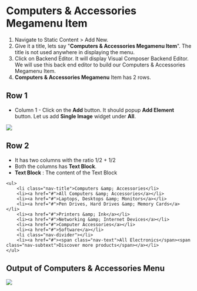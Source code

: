 # Computers & Accessories Megamenu Item

1. Navigate to Static Content > Add New.
2. Give it a title, lets say "**Computers & Accessories Megamenu Item**". The title is not used anywhere in displaying the menu.
3. Click on Backend Editor. It will display Visual Composer Backend Editor. We will use this back end editor to build our Computers & Accessories Megamenu Item.
4. **Computers & Accessories Megamenu** Item has 2 rows.


## Row 1

 * Column 1 - Click on the **Add** button. It should popup **Add Element** button. Let us add **Single Image** widget under **All**.

  ![](http://transvelo.github.io/docs/electro/images/single-image-seting.png)

## Row 2
* It has two columns with the ratio 1/2 + 1/2
* Both the columns has **Text Block**.
* **Text Block** : The content of the Text Block

```
<ul>
	<li class="nav-title">Computers &amp; Accessories</li>
	<li><a href="#">All Computers &amp; Accessories</a></li>
	<li><a href="#">Laptops, Desktops &amp; Monitors</a></li>
	<li><a href="#">Pen Drives, Hard Drives &amp; Memory Cards</a></li>
	<li><a href="#">Printers &amp; Ink</a></li>
	<li><a href="#">Networking &amp; Internet Devices</a></li>
	<li><a href="#">Computer Accessories</a></li>
	<li><a href="#">Software</a></li>
	<li class="nav-divider"></li>
	<li><a href="#"><span class="nav-text">All Electronics</span><span class="nav-subtext">Discover more products</span></a></li>
</ul>
```

## Output of Computers & Accessories Menu

  ![](http://transvelo.github.io/docs/electro/images/static-content10.png)


